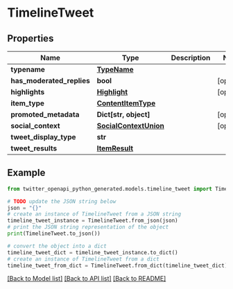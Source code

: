 # TimelineTweet


## Properties

Name | Type | Description | Notes
------------ | ------------- | ------------- | -------------
**typename** | [**TypeName**](TypeName.md) |  | 
**has_moderated_replies** | **bool** |  | [optional] 
**highlights** | [**Highlight**](Highlight.md) |  | [optional] 
**item_type** | [**ContentItemType**](ContentItemType.md) |  | 
**promoted_metadata** | **Dict[str, object]** |  | [optional] 
**social_context** | [**SocialContextUnion**](SocialContextUnion.md) |  | [optional] 
**tweet_display_type** | **str** |  | 
**tweet_results** | [**ItemResult**](ItemResult.md) |  | 

## Example

```python
from twitter_openapi_python_generated.models.timeline_tweet import TimelineTweet

# TODO update the JSON string below
json = "{}"
# create an instance of TimelineTweet from a JSON string
timeline_tweet_instance = TimelineTweet.from_json(json)
# print the JSON string representation of the object
print(TimelineTweet.to_json())

# convert the object into a dict
timeline_tweet_dict = timeline_tweet_instance.to_dict()
# create an instance of TimelineTweet from a dict
timeline_tweet_from_dict = TimelineTweet.from_dict(timeline_tweet_dict)
```
[[Back to Model list]](../README.md#documentation-for-models) [[Back to API list]](../README.md#documentation-for-api-endpoints) [[Back to README]](../README.md)


